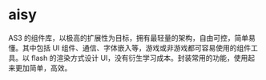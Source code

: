 aisy
====

AS3 的组件库，以极高的扩展性为目标，拥有最轻量的架构，自由可控，简单易懂。其中包括 UI 组件、通信、字体嵌入等，游戏或非游戏都可容易使用的组件工具。以 flash 的渲染方式设计 UI，没有衍生学习成本。封装常用的功能，使用起来更加简单，高效。
